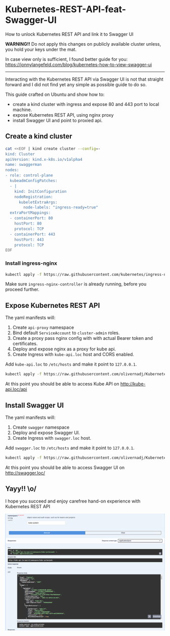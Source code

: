 # Kubernetes-REST-API-feat-Swagger-UI
How to unlock Kubernetes REST API and link it to Swagger UI

**WARNING!!** Do not apply this changes on publicly available cluster unless, 
you hold your keys under the mat.


In case view only is sufficient, I found better guide for you: 
https://jonnylangefeld.com/blog/kubernetes-how-to-view-swagger-ui

---

Interacting with the Kubernetes REST API via Swagger UI is not that 
straight forward and I did not find yet any simple as possible guide to do so.


This guide crafted on Ubuntu and show how to:
 - create a kind cluster with ingress and expose 80 and 443 port to local machine.
 - expose Kubernetes REST API, using nginx proxy
 - install Swagger UI and point to proxied api.

## Create a kind cluster

```bash
cat <<EOF | kind create cluster --config=-
kind: Cluster
apiVersion: kind.x-k8s.io/v1alpha4
name: swaggerman
nodes:
- role: control-plane
  kubeadmConfigPatches:
  - |
    kind: InitConfiguration
    nodeRegistration:
      kubeletExtraArgs:
        node-labels: "ingress-ready=true"
  extraPortMappings:
  - containerPort: 80
    hostPort: 80
    protocol: TCP
  - containerPort: 443
    hostPort: 443
    protocol: TCP
EOF
```

### Install ingress-nginx

```bash
kubectl apply -f https://raw.githubusercontent.com/kubernetes/ingress-nginx/main/deploy/static/provider/kind/deploy.yaml
```
Make sure `ingress-nginx-controller` is already running, before you proceed further.


## Expose Kubernetes REST API

The yaml manifests will:
  1. Create `api-proxy` namespace
  2. Bind default `ServiceAccount` to `cluster-admin` roles.
  3. Create a proxy pass nginx config with with actual Bearer token and certificates.
  4. Deploy and expose nginx as a proxy for kube api.
  5. Create Ingress with `kube-api.loc` host and CORS enabled. 

Add `kube-api.loc` to `/etc/hosts` and make it point to `127.0.0.1`.

```bash
kubectl apply -f https://raw.githubusercontent.com/olivernadj/Kubernetes-REST-API-feat-Swagger-UI/main/api-proxy.yaml
```

At this point you should be able to access Kube API on http://kube-api.loc/api



## Install Swagger UI

The yaml manifests will:
 1. Create `swagger` namespace
 2. Deploy and expose Swagger UI.
 3. Create Ingress with `swagger.loc` host. 

Add `swagger.loc` to `/etc/hosts` and make it point to `127.0.0.1`.

```bash
kubectl apply -f https://raw.githubusercontent.com/olivernadj/Kubernetes-REST-API-feat-Swagger-UI/main/swagger.yaml
```

At this point you should be able to access Swagger UI on http://swagger.loc/


## Yayy!! \o/

I hope you succeed and enjoy carefree hand-on experience with Kubernetes REST API

![](https://raw.githubusercontent.com/olivernadj/Kubernetes-REST-API-feat-Swagger-UI/main/get-pods.png)